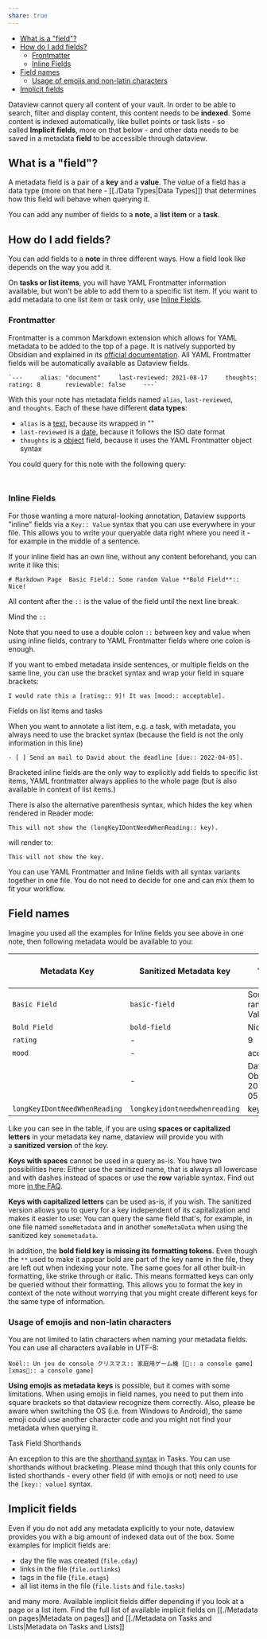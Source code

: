 ```yaml
---
share: true
---
```

- [What is a "field"?](#What%20is%20a%20%22field%22?)
- [How do I add fields?](#How%20do%20I%20add%20fields?)
	- [Frontmatter](Adding%2520Metadata.md##Frontmatter)
	- [Inline Fields](Adding%2520Metadata.md##Inline%2520Fields)
- [Field names](Adding%2520Metadata.md##Field%2520names)
	- [Usage of emojis and non-latin characters](Adding%2520Metadata.md##Usage%2520of%2520emojis%2520and%2520non-latin%2520characters)
- [Implicit fields](Adding%2520Metadata.md##Implicit%2520fields)

Dataview cannot query all content of your vault. In order to be able to search, filter and display content, this content needs to be **indexed**. Some content is indexed automatically, like bullet points or task lists - so called **Implicit fields**, more on that below - and other data needs to be saved in a metadata **field** to be accessible through dataview.

## What is a "field"?

A metadata field is a pair of a **key** and a **value**. The _value_ of a field has a data type (more on that here - [[./Data Types|Data Types]]) that determines how this field will behave when querying it.

You can add any number of fields to a **note**, a **list item** or a **task**.

## How do I add fields?

You can add fields to a **note** in three different ways. How a field look like depends on the way you add it.

On **tasks or list items**, you will have YAML Frontmatter information available, but won't be able to add them to a specific list item. If you want to add metadata to one list item or task only, use [Inline Fields](Adding%2520Metadata.md##Inline%2520Fields).

### Frontmatter

Frontmatter is a common Markdown extension which allows for YAML metadata to be added to the top of a page. It is natively supported by Obsidian and explained in its [official documentation](https://help.obsidian.md/Advanced+topics/YAML+front+matter). All YAML Frontmatter fields will be automatically available as Dataview fields.

    `---     alias: "document"     last-reviewed: 2021-08-17     thoughts:       rating: 8       reviewable: false     ---`

With this your note has metadata fields named `alias`, `last-reviewed`, and `thoughts`. Each of these have different **data types**:

- `alias` is a [text](https://blacksmithgu.github.io/obsidian-dataview/annotation/types-of-metadata/#text), because its wrapped in ""
- `last-reviewed` is a [date](https://blacksmithgu.github.io/obsidian-dataview/annotation/types-of-metadata/#date), because it follows the ISO date format
- `thoughts` is a [object](https://blacksmithgu.github.io/obsidian-dataview/annotation/types-of-metadata/#object) field, because it uses the YAML Frontmatter object syntax

You could query for this note with the following query:

`  `

### Inline Fields

For those wanting a more natural-looking annotation, Dataview supports "inline" fields via a `Key:: Value` syntax that you can use everywhere in your file. This allows you to write your queryable data right where you need it - for example in the middle of a sentence.

If your inline field has an own line, without any content beforehand, you can write it like this:

`# Markdown Page  Basic Field:: Some random Value **Bold Field**:: Nice!`

All content after the `::` is the value of the field until the next line break.

Mind the `::`

Note that you need to use a double colon `::` between key and value when using inline fields, contrary to YAML Frontmatter fields where one colon is enough.

If you want to embed metadata inside sentences, or multiple fields on the same line, you can use the bracket syntax and wrap your field in square brackets:

`I would rate this a [rating:: 9]! It was [mood:: acceptable].`

Fields on list items and tasks

When you want to annotate a list item, e.g. a task, with metadata, you always need to use the bracket syntax (because the field is not the only information in this line)

`- [ ] Send an mail to David about the deadline [due:: 2022-04-05].`

Bracketed inline fields are the only way to explicitly add fields to specific list items, YAML frontmatter always applies to the whole page (but is also available in context of list items.)

There is also the alternative parenthesis syntax, which hides the key when rendered in Reader mode:

`This will not show the (longKeyIDontNeedWhenReading:: key).`

will render to:

`This will not show the key.`

You can use YAML Frontmatter and Inline fields with all syntax variants together in one file. You do not need to decide for one and can mix them to fit your workflow.

## Field names

Imagine you used all the examples for Inline fields you see above in one note, then following metadata would be available to you:

|Metadata Key|Sanitized Metadata key|Value|Data Type of Value|
|---|---|---|---|
|`Basic Field`|`basic-field`|Some random Value|Text|
|`Bold Field`|`bold-field`|Nice!|Text|
|`rating`|-|9|Number|
|`mood`|-|acceptable|Text|
||-|Date Object for 2022-04-05|Date|
|`longKeyIDontNeedWhenReading`|`longkeyidontneedwhenreading`|key|Text|

Like you can see in the table, if you are using **spaces or capitalized letters** in your metadata key name, dataview will provide you with a **sanitized version** of the key.

**Keys with spaces** cannot be used in a query as-is. You have two possibilities here: Either use the sanitized name, that is always all lowercase and with dashes instead of spaces or use the **row** variable syntax. Find out more [in the FAQ](https://blacksmithgu.github.io/obsidian-dataview/resources/faq/).

**Keys with capitalized letters** can be used as-is, if you wish. The sanitized version allows you to query for a key independent of its capitalization and makes it easier to use: You can query the same field that's, for example, in one file named `someMetadata` and in another `someMetaData` when using the sanitized key `somemetadata`.

In addition, the **bold field key is missing its formatting tokens**. Even though the `**` used to make it appear bold are part of the key name in the file, they are left out when indexing your note. The same goes for all other built-in formatting, like strike through or italic. This means formatted keys can only be queried without their formatting. This allows you to format the key in context of the note without worrying that you might create different keys for the same type of information.

### Usage of emojis and non-latin characters

You are not limited to latin characters when naming your metadata fields. You can use all characters available in UTF-8:

`Noël:: Un jeu de console クリスマス:: 家庭用ゲーム機 [🎅:: a console game] [xmas🎄:: a console game]`

**Using emojis as metadata keys** is possible, but it comes with some limitations. When using emojis in field names, you need to put them into square brackets so that dataview recognize them correctly. Also, please be aware when switching the OS (i.e. from Windows to Android), the same emoji could use another character code and you might not find your metadata when querying it.

Task Field Shorthands

An exception to this are the [shorthand syntax](https://blacksmithgu.github.io/obsidian-dataview/annotation/metadata-tasks/#field-shorthands) in Tasks. You can use shorthands without bracketing. Please mind though that this only counts for listed shorthands - every other field (if with emojis or not) need to use the `[key:: value]` syntax.

## Implicit fields

Even if you do not add any metadata explicitly to your note, dataview provides you with a big amount of indexed data out of the box. Some examples for implicit fields are:

- day the file was created (`file.cday`)
- links in the file (`file.outlinks`)
- tags in the file (`file.etags`)
- all list items in the file (`file.lists` and `file.tasks`)

and many more. Available implicit fields differ depending if you look at a page or a list item. Find the full list of available implicit fields on [[./Metadata on pages|Metadata on pages]] and [[./Metadata on Tasks and Lists|Metadata on Tasks and Lists]]